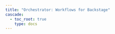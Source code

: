 ```yaml
---
title: "Orchestrator: Workflows for Backstage"
cascade:
  - toc_root: true
    type: docs
---
```



